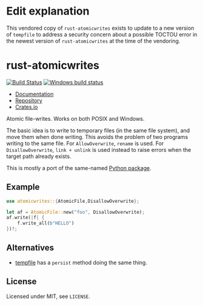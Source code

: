 # Edit explanation

This vendored copy of `rust-atomicwrites` exists to update to a new version of `tempfile` to address a security concern about a possible TOCTOU error in the newest version of `rust-atomicwrites` at the time of the vendoring.

# rust-atomicwrites

[![Build Status](https://travis-ci.org/untitaker/rust-atomicwrites.svg?branch=master)](https://travis-ci.org/untitaker/rust-atomicwrites)
[![Windows build status](https://ci.appveyor.com/api/projects/status/h6642x2d54xl0sev?svg=true)](https://ci.appveyor.com/project/untitaker/rust-atomicwrites)

- [Documentation](https://docs.rs/crate/atomicwrites)
- [Repository](https://github.com/untitaker/rust-atomicwrites)
- [Crates.io](https://crates.io/crates/atomicwrites)

Atomic file-writes. Works on both POSIX and Windows.

The basic idea is to write to temporary files (in the same file
system), and move them when done writing.
This avoids the problem of two programs writing to the same file. For
`AllowOverwrite`, `rename` is used. For `DisallowOverwrite`, `link + unlink` is
used instead to raise errors when the target path already exists.

This is mostly a port of the same-named [Python package](https://github.com/untitaker/python-atomicwrites).

## Example

```rust
use atomicwrites::{AtomicFile,DisallowOverwrite};

let af = AtomicFile::new("foo", DisallowOverwrite);
af.write(|f| {
    f.write_all(b"HELLO")
})?;
```

## Alternatives

- [tempfile](https://github.com/Stebalien/tempfile) has a `persist` method doing the same thing.

## License

Licensed under MIT, see ``LICENSE``.
